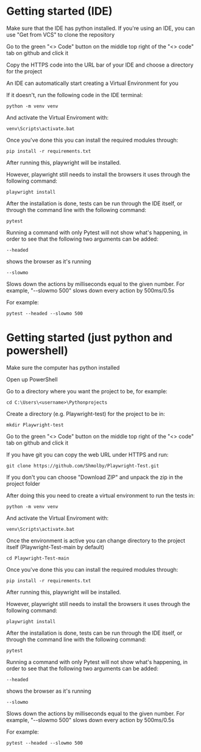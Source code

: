 # Getting started (IDE)
Make sure that the IDE has python installed.
If you're using an IDE, you can use "Get from VCS" to clone the repository

Go to the green "<> Code" button on the middle top right of the "<> code" tab on github and click it

Copy the HTTPS code into the URL bar of your IDE and choose a directory for the project

An IDE can automatically start creating a Virtual Environment for you

If it doesn't, run the following code in the IDE terminal:

```
python -m venv venv
```

And activate the Virtual Enviroment with:

```
venv\Scripts\activate.bat
```

Once you've done this you can install the required modules through:
```
pip install -r requirements.txt
```

After running this, playwright will be installed.

However, playwright still needs to install the browsers it uses through the following command:
```
playwright install
```

After the installation is done, tests can be run through the IDE itself, or through the command line with the following command:
```
pytest
```
Running a command with only Pytest will not show what's happening, in order to see that the following two arguments can be added:
```
--headed
```
  shows the browser as it's running
```
--slowmo
```
  Slows down the actions by milliseconds equal to the given number. For example, "--slowmo 500" slows down every action by 500ms/0.5s
  
For example:
```
pytest --headed --slowmo 500
```


# Getting started (just python and powershell)
Make sure the computer has python installed

Open up PowerShell

Go to a directory where you want the project to be, for example:
```
cd C:\Users\<username>\Pythonprojects
```

Create a directory (e.g. Playwright-test) for the project to be in:

```
mkdir Playwright-test
```

Go to the green "<> Code" button on the middle top right of the "<> code" tab on github and click it

If you have git you can copy the web URL under HTTPS and run:
```
git clone https://github.com/Shmolby/Playwright-Test.git
```
If you don't you can choose "Download ZIP" and unpack the zip in the project folder

After doing this you need to create a virtual environment to run the tests in:
```
python -m venv venv
```

And activate the Virtual Enviroment with:

```
venv\Scripts\activate.bat
```

Once the environment is active you can change directory to the project itself (Playwright-Test-main by default)
```
cd Playwright-Test-main
```
Once you've done this you can install the required modules through:
```
pip install -r requirements.txt
```

After running this, playwright will be installed.

However, playwright still needs to install the browsers it uses through the following command:
```
playwright install
```

After the installation is done, tests can be run through the IDE itself, or through the command line with the following command:
```
pytest
```
Running a command with only Pytest will not show what's happening, in order to see that the following two arguments can be added:
```
--headed
```
  shows the browser as it's running
```
--slowmo
```
  Slows down the actions by milliseconds equal to the given number. For example, "--slowmo 500" slows down every action by 500ms/0.5s
  
For example:
```
pytest --headed --slowmo 500
```
